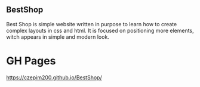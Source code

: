 ## BestShop
Best Shop is simple website written in purpose to learn how to create complex layouts in css and html. It is focused on positioning more elements, witch appears in simple and modern look.

# GH Pages
https://czepim200.github.io/BestShop/
